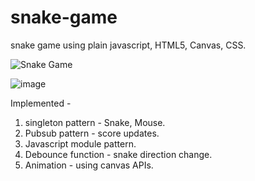 # snake-game
snake game using plain javascript, HTML5, Canvas, CSS.


![Snake Game](https://user-images.githubusercontent.com/8684384/85233237-cfdb9600-b3d2-11ea-8e15-e5ae7d2e6032.gif)


![image](https://user-images.githubusercontent.com/8684384/83687810-5104f180-a5ba-11ea-89b0-5082e57130d5.png)

Implemented - 
1. singleton pattern - Snake, Mouse. 
2. Pubsub pattern - score updates. 
3. Javascript module pattern.
4. Debounce function - snake direction change.
5. Animation - using canvas APIs.
